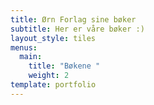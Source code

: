```yaml
---
title: Ørn Forlag sine bøker
subtitle: Her er våre bøker :)
layout_style: tiles
menus:
  main:
    title: "Bøkene "
    weight: 2
template: portfolio
---
```

